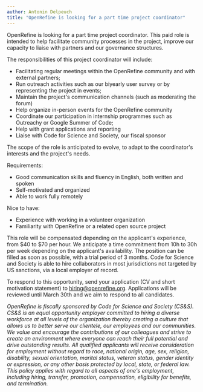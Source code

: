 ```yaml
---
author: Antonin Delpeuch
title: "OpenRefine is looking for a part time project coordinator"
---
```


OpenRefine is looking for a part time project coordinator.
This paid role is intended to help facilitate community processes in the project, improve our capacity to liaise with partners and our governance structures.

The responsibilities of this project coordinator will include:
* Facilitating regular meetings within the OpenRefine community and with external partners;
* Run outreach activities such as our biyearly user survey or by representing the project in events;
* Maintain the project's communication channels (such as moderating the forum)
* Help organize in-person events for the OpenRefine community
* Coordinate our participation in internship programmes such as Outreachy or Google Summer of Code;
* Help with grant applications and reporting
* Liaise with Code for Science and Society, our fiscal sponsor

The scope of the role is anticipated to evolve, to adapt to the coordinator's interests and the project's needs.

Requirements:
* Good communication skills and fluency in English, both written and spoken
* Self-motivated and organized
* Able to work fully remotely

Nice to have:
* Experience with working in a volunteer organization
* Familiarity with OpenRefine or a related open source project

This role will be compensated depending on the applicant's experience, from $40 to $70 per hour.
We anticipate a time commitment from 10h to 30h per week depending on the applicant's availability.
The position can be filled as soon as possible, with a trial period of 3 months.
Code for Science and Society is able to hire collaborators in most jurisdictions not targeted by US sanctions, via a local employer of record.

To respond to this opportunity, send your application (CV and short motivation statement) to hiring@openrefine.org.
Applications will be reviewed until March 30th and we aim to respond to all candidates.

*OpenRefine is fiscally sponsored by Code for Science and Society (CS&S). CS&S is an equal opportunity employer committed to hiring a diverse workforce at all levels of the organization thereby creating a culture that allows us to better serve our clientele, our employees and our communities. We value and encourage the contributions of our colleagues and strive to create an environment where everyone can reach their full potential and drive outstanding results. All qualified applicants will receive consideration for employment without regard to race, national origin, age, sex, religion, disability, sexual orientation, marital status, veteran status, gender identity or expression, or any other basis protected by local, state, or federal law. This policy applies with regard to all aspects of one's employment, including hiring, transfer, promotion, compensation, eligibility for benefits, and termination.*
